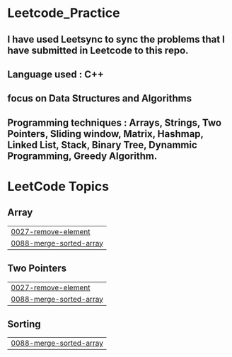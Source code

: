 # Leetcode_Practice
## I have used Leetsync to sync the problems that I have submitted in Leetcode to this repo.
## Language used : C++
## focus on Data Structures and Algorithms
## Programming techniques : Arrays, Strings, Two Pointers, Sliding window, Matrix, Hashmap, Linked List, Stack, Binary Tree, Dynammic Programming, Greedy Algorithm.

<!---LeetCode Topics Start-->
# LeetCode Topics
## Array
|  |
| ------- |
| [0027-remove-element](https://github.com/AnishKhadka862/Leetcode_Practice/tree/master/0027-remove-element) |
| [0088-merge-sorted-array](https://github.com/AnishKhadka862/Leetcode_Practice/tree/master/0088-merge-sorted-array) |
## Two Pointers
|  |
| ------- |
| [0027-remove-element](https://github.com/AnishKhadka862/Leetcode_Practice/tree/master/0027-remove-element) |
| [0088-merge-sorted-array](https://github.com/AnishKhadka862/Leetcode_Practice/tree/master/0088-merge-sorted-array) |
## Sorting
|  |
| ------- |
| [0088-merge-sorted-array](https://github.com/AnishKhadka862/Leetcode_Practice/tree/master/0088-merge-sorted-array) |
<!---LeetCode Topics End-->